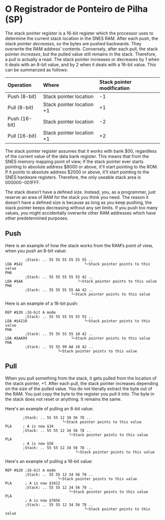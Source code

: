 # O Registrador de Ponteiro de Pilha \(SP\)

The stack pointer register is a 16-bit register which the processor uses to determine the current stack location in the SNES RAM. After each push, the stack pointer _decreases_, so the bytes are pushed backwards. They overwrite the RAM address’ contents. Conversely, after each pull, the stack pointer _increases_, but the pulled value still remains in the stack. Therefore, a pull is actually a read. The stack pointer increases or decreases by 1 when it deals with an 8-bit value, and by 2 when it deals with a 16-bit value. This can be summarized as follows:

| Operation | Where | Stack pointer modification |
| :--- | :--- | :--- |
| Push \(8-bit\) | Stack pointer location | -1 |
| Pull \(8-bit\) | Stack pointer location +1 | +1 |
| Push \(16-bit\) | Stack pointer location | -2 |
| Pull \(16-bit\) | Stack pointer location +1 | +2 |

The stack pointer register assumes that it works with bank $00, regardless of the current value of the data bank register. This means that from the SNES memory mapping point of view, if the stack pointer ever starts pointing to absolute address $8000 or above, it'll start pointing to the ROM. If it points to absolute address $2000 or above, it'll start pointing to the SNES hardware registers. Therefore, the only useable stack area is $000000-$001FFF.

The stack doesn’t have a defined size. Instead, you, as a programmer, just reserve an area of RAM for the stack you think you need. The reason it doesn’t have a defined size is because as long as you keep pushing, the stack pointer keeps decreasing without any set limits. If you push too many values, you might accidentally overwrite other RAM addresses which have other predetermined purposes.

## Push

Here is an example of how the stack works from the RAM’s point of view, when you push an 8-bit value:

```text
         ;Stack: .. 55 55 55 55 55 55 ..
LDA #$42                            └─Stack pointer points to this value
PHA
         ;Stack: .. 55 55 55 55 55 42 ..
LDA #$AA                         └─Stack pointer points to this value
PHA
         ;Stack: .. 55 55 55 55 AA 42 ..
                              └─Stack pointer points to this value
```

Here is an example of a 16-bit push:

```text
REP #$20 ;16-bit A mode
         ;Stack: .. 55 55 55 55 55 55 ..
LDA #$4210                          └─Stack pointer points to this value
PHA
         ;Stack: .. 55 55 55 55 10 42 ..
LDA #$AA99                    └─Stack pointer points to this value
PHA
         ;Stack: .. 55 55 99 AA 10 42 ..
                        └─Stack pointer points to this value
```

## Pull

When you pull something from the stack, it gets pulled from the location of the stack pointer, +1. After each pull, the stack pointer increases depending on the size of the pulled value. You do not literally extract the byte out of the RAM. You just copy the byte to the register you pull it into. The byte in the stack does not reset or anything. It remains the same.

Here's an example of pulling an 8-bit value:

```text
        ;Stack: .. 55 55 12 34 56 78 ..
                          └─Stack pointer points to this value
PLA     ; A is now $34
        ;Stack: .. 55 55 12 34 56 78 ..
                             └─Stack pointer points to this value
PLA
        ; A is now $56
        ;Stack: .. 55 55 12 34 56 78 ..
                                └─Stack pointer points to this value
```

Here's an example of pulling a 16-bit value:

```text
REP #$20 ;16-bit A mode
         ;Stack: .. 55 55 12 34 56 78 ..
                        └─Stack pointer points to this value
PLA      ; A is now $3412
         ;Stack: .. 55 55 12 34 56 78 ..
                             └─Stack pointer points to this value
PLA
         ; A is now $7856
         ;Stack: .. 55 55 12 34 56 78 ..
                                    └─Stack pointer points to this value
```

